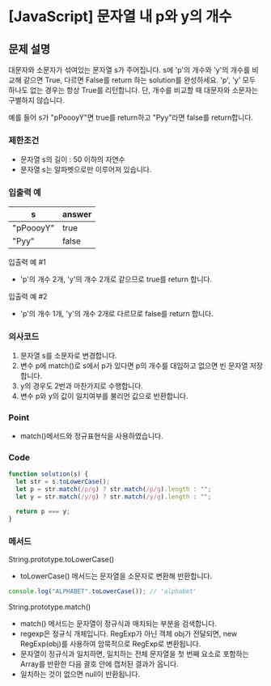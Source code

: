 # [JavaScript] 문자열 내 p와 y의 개수

## 문제 설명

대문자와 소문자가 섞여있는 문자열 s가 주어집니다. s에 'p'의 개수와 'y'의 개수를 비교해 같으면 True, 다르면 False를 return 하는 solution를 완성하세요. 'p', 'y' 모두 하나도 없는 경우는 항상 True를 리턴합니다. 단, 개수를 비교할 때 대문자와 소문자는 구별하지 않습니다.

예를 들어 s가 "pPoooyY"면 true를 return하고 "Pyy"라면 false를 return합니다.

### 제한조건

- 문자열 s의 길이 : 50 이하의 자연수
- 문자열 s는 알파벳으로만 이루어져 있습니다.

### 입출력 예

| s         | answer |
| --------- | ------ |
| "pPoooyY" | true   |
| "Pyy"     | false  |

입출력 예 #1

- 'p'의 개수 2개, 'y'의 개수 2개로 같으므로 true를 return 합니다.

입출력 예 #2

- 'p'의 개수 1개, 'y'의 개수 2개로 다르므로 false를 return 합니다.

### 의사코드

1. 문자열 s를 소문자로 변경합니다.
2. 변수 p에 match()로 s에서 p가 있다면 p의 개수를 대입하고 없으면 빈 문자열 저장합니다.
3. y의 경우도 2번과 마찬가지로 수행합니다.
4. 변수 p와 y의 값이 일치여부를 불리언 값으로 반환합니다.

### Point

- match()메서드와 정규표현식을 사용하였습니다.

### Code

```js
function solution(s) {
  let str = s.toLowerCase();
  let p = str.match(/p/g) ? str.match(/p/g).length : "";
  let y = str.match(/y/g) ? str.match(/y/g).length : "";

  return p === y;
}
```

### 메서드

String.prototype.toLowerCase()

- toLowerCase() 메서드는 문자열을 소문자로 변환해 반환합니다.

```js
console.log("ALPHABET".toLowerCase()); // 'alphabet'
```

String.prototype.match()

- match() 메서드는 문자열이 정규식과 매치되는 부분을 검색합니다.
- regexp은 정규식 개체입니다. RegExp가 아닌 객체 obj가 전달되면, new RegExp(obj)를 사용하여 암묵적으로 RegExp로 변환됩니다.
- 문자열이 정규식과 일치하면, 일치하는 전체 문자열을 첫 번째 요소로 포함하는 Array를 반환한 다음 괄호 안에 캡처된 결과가 옵니다.
- 일치하는 것이 없으면 null이 반환됩니다.
